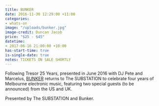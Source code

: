 ```yaml
---
title: BUNKER
date: 2016-11-30 12:29:00 +11:00
categories:
- whats-on
image: "/uploads/bunker.jpg"
image-credit: Duncan Jacob
price: "$25 - $45"
datetime:
- 2017-06-16 21:00:00 +10:00
has-start-time: true
is-single-date: true
notes: TICKETS ON SALE SHORTLY
---
```


Following Tresor 25 Years, presented in June 2016 with DJ Pete and Marcelus, [BUNKER](http://bunker-music.com) returns to The SUBSTATION to celebrate four years of Melbourne electronic music, featuring two special guests (to be announced) from the US and UK.

Presented by The SUBSTATION and Bunker.
